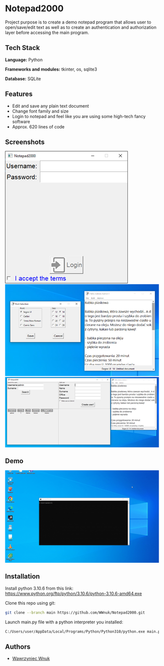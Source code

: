 
# Notepad2000

Project purpose is to create a demo notepad program that allows user to open/save/edit text as well as to create an authentication and authorization layer before accessing the main program.


## Tech Stack

**Language:** Python

**Frameworks and modules:** tkinter, os, sqlite3

**Database:** SQLite

## Features

- Edit and save any plain text document
- Change font family and size
- Login to notepad and feel like you are using some high-tech fancy software
- Approx. 620 lines of code


## Screenshots

![](https://github.com/WWnuk/Notepad2000/blob/5080abaefb8d87d67868c27356f168b1a782ba71/media/demo1.png)
![](https://github.com/WWnuk/Notepad2000/blob/5080abaefb8d87d67868c27356f168b1a782ba71/media/demo2.png)
![](https://github.com/WWnuk/Notepad2000/blob/5080abaefb8d87d67868c27356f168b1a782ba71/media/demo3.png)





## Demo

![](https://github.com/WWnuk/Notepad2000/blob/5080abaefb8d87d67868c27356f168b1a782ba71/media/demo_gif.gif)


## Installation

Install python 3.10.6 from this link: https://www.python.org/ftp/python/3.10.6/python-3.10.6-amd64.exe

Clone this repo using git:
```bash
git clone --branch main https://github.com/WWnuk/Notepad2000.git
```

Launch main.py file with a python interpreter you installed:
```bash
C:/Users/user/AppData/Local/Programs/Python/Python310/python.exe main.py
```
## Authors

- [Wawrzyniec Wnuk](https://github.com/WWnuk)

